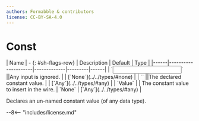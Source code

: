 ```yaml
---
authors: Formabble & contributors
license: CC-BY-SA-4.0
---
```



# Const

<div class="sh-parameters" markdown="1">
| Name | - {: #sh-flags-row} | Description | Default | Type |
|------|---------------------|-------------|---------|------|
| `<input>` ||Any input is ignored. | | [`None`](../../types/#none) |
| `<output>` ||The declared constant value. | | [`Any`](../../types/#any) |
| `Value` |  | The constant value to insert in the wire. | `None` | [`Any`](../../types/#any) |

</div>

Declares an un-named constant value (of any data type).

--8<-- "includes/license.md"

